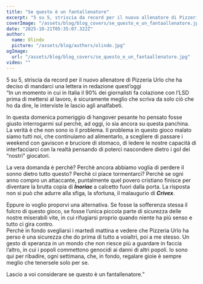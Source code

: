 ```yaml
---
title: "Se questo è un fantallenatore"
excerpt: "5 su 5, striscia da record per il nuovo allenatore di Pizzeria Urlo che ha deciso di mandarci una lettera in redazione quest’oggi"
coverImage: "/assets/blog/blog_covers/se_questo_e_un_fantaallenatore.jpg"
date: "2025-10-21T05:35:07.322Z"
author:
  name: Olindo
  picture: "/assets/blog/authors/olindo.jpg"
ogImage:
  url: "/assets/blog/blog_covers/se_questo_e_un_fantaallenatore.jpg"
video: ""
---
```


5 su 5, striscia da record per il nuovo allenatore di Pizzeria Urlo che ha deciso di mandarci una lettera in redazione quest’oggi \
“In un momento in cui in Italia il 90% dei giornalisti fa colazione con l’LSD prima di mettersi al lavoro, è sicuramente meglio che scriva da solo ciò che ho da dire, le interviste le lascio agli analfabeti. 

In questa domenica pomeriggio di hangover pesante ho pensato fosse giusto interrogarmi sul perchè, ad oggi, io sia ancora su questa panchina. La verità è che non sono io il problema. Il problema in questo gioco malato siamo tutti noi, che continuiamo ad alimentarlo, a scegliere di passare i weekend con gaviscon e bruciore di stomaco, di ledere le nostre capacità di interfacciarci con la realtà pensando di poterci nascondere dietro i gol dei “nostri” giocatori. 

La vera domanda è perchè? Perchè ancora abbiamo voglia di perdere il sonno dietro tutto questo? Perchè ci piace tormentarci? Perchè se ogni anno compro un attaccante, puntalmente quel povero cristiano finisce per diventare la brutta copia di ***Inoriac*** a calcetto fuori dalla porta. La risposta non si può che adurre alla sfiga, la sfortuna, il malaugurio di ***Crivex***.

 Eppure io voglio proporvi una alternativa. Se fosse la sofferenza stessa il fulcro di questo gioco, se fosse l’unica piccola parte di sicurezza delle nostre miserabili vite, in cui rifugiarsi proprio quando niente ha più senso e tutto ci gira contro. \
Perchè in fondo svegliarsi i martedì mattina e vedere che Pizzeria Urlo ha perso è una sicurezza che do prima di tutto a voialtri, poi a me stesso. Un gesto di speranza in un mondo che non riesce più a guardare in faccia l’altro, in cui i popoli commettono genocidi ai danni di altri popoli. Io sono qui per ribadire, ogni settimana, che, in fondo, regalare gioie è sempre meglio che tenersele solo per se.

Lascio a voi considerare se questo è un fantallenatore.”